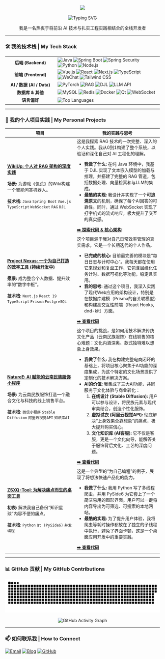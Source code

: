 <div align="center">
  <img src="https://raw.githubusercontent.com/unendev/unendev/main/wave.gif" width="100px" />
</div>

<p align="center">
  <img src="https://readme-typing-svg.demolab.com?font=Fira+Code&weight=600&size=25&duration=4000&pause=500&color=3397F7&center=true&vCenter=true&width=435&lines=Hi%2C+I'm+Weijun+Chen;A+Full-Stack+%26+AI+Engineer" alt="Typing SVG" />
</p>

<p align="center">
  我是一名热衷于将前沿 AI 技术与扎实工程实践相结合的全栈开发者
</p>

---

### 🛠️ 我的技术栈 | My Tech Stack
<!-- 技术栈表格部分保持不变，它清晰且有效 -->
<table>
  <tr>
    <td align="center" width="150px"><strong>后端 (Backend)</strong></td>
    <td>
      <img src="https://img.shields.io/badge/Java-ED8B00?style=for-the-badge&logo=openjdk&logoColor=white" alt="Java"/>
      <img src="https://img.shields.io/badge/Spring_Boot-6DB33F?style=for-the-badge&logo=spring-boot&logoColor=white" alt="Spring Boot"/>
      <img src="https://img.shields.io/badge/Spring_Security-6DB33F?style=for-the-badge&logo=spring-security&logoColor=white" alt="Spring Security"/>
      <img src="https://img.shields.io/badge/Python-3776AB?style=for-the-badge&logo=python&logoColor=white" alt="Python"/>
      <img src="https://img.shields.io/badge/Node.js-339933?style=for-the-badge&logo=nodedotjs&logoColor=white" alt="Node.js"/>
    </td>
  </tr>
  <tr>
    <td align="center"><strong>前端 (Frontend)</strong></td>
    <td>
      <img src="https://img.shields.io/badge/Vue.js-4FC08D?style=for-the-badge&logo=vue.js&logoColor=white" alt="Vue.js"/>
      <img src="https://img.shields.io/badge/React-61DAFB?style=for-the-badge&logo=react&logoColor=black" alt="React"/>
      <img src="https://img.shields.io/badge/Next.js-000000?style=for-the-badge&logo=nextdotjs&logoColor=white" alt="Next.js"/>
      <img src="https://img.shields.io/badge/TypeScript-3178C6?style=for-the-badge&logo=typescript&logoColor=white" alt="TypeScript"/>
      <img src="https://img.shields.io/badge/微信小程序-07C160?style=for-the-badge&logo=wechat&logoColor=white" alt="WeChat"/>
      <img src="https://img.shields.io/badge/Tailwind_CSS-38B2AC?style=for-the-badge&logo=tailwind-css&logoColor=white" alt="Tailwind CSS"/>
    </td>
  </tr>
  <tr>
    <td align="center"><strong>AI / 数据 (AI / Data)</strong></td>
    <td>
      <img src="https://img.shields.io/badge/PyTorch-EE4C2C?style=for-the-badge&logo=pytorch&logoColor=white" alt="PyTorch"/>
      <img src="https://img.shields.io/badge/RAG-blueviolet?style=for-the-badge" alt="RAG"/>
      <img src="https://img.shields.io/badge/DJL-F4A460?style=for-the-badge" alt="DJL"/>
      <img src="https://img.shields.io/badge/LLM_API-412991?style=for-the-badge&logo=openai&logoColor=white" alt="LLM API"/>
    </td>
  </tr>
  <tr>
    <td align="center"><strong>数据库 & 其他</strong></td>
    <td>
      <img src="https://img.shields.io/badge/MySQL-4479A1?style=for-the-badge&logo=mysql&logoColor=white" alt="MySQL"/>
      <img src="https://img.shields.io/badge/Redis-DC382D?style=for-the-badge&logo=redis&logoColor=white" alt="Redis"/>
      <img src="https://img.shields.io/badge/Docker-2496ED?style=for-the-badge&logo=docker&logoColor=white" alt="Docker"/>
      <img src="https://img.shields.io/badge/Qt-41CD52?style=for-the-badge&logo=qt&logoColor=white" alt="Qt"/>
      <img src="https://img.shields.io/badge/WebSocket-000000?style=for-the-badge&logo=socketdotio&logoColor=white" alt="WebSocket"/>
    </td>
  </tr>
  <tr>
    <td align="center"><strong>语言偏好</strong></td>
    <td>
      <img src="https://github-readme-stats.vercel.app/api/top-langs/?username=unendev&layout=compact&theme=vue&langs_count=6" alt="Top Languages" />
    </td>
  </tr>
</table>

---

### 🚀 我的个人项目实践 | My Personal Projects

<table>
<thead>
<tr>
<th width="45%">项目</th>
<th>我的实践与思考</th>
</tr>
</thead>
<tbody>
<tr>
<td>
<a href="https://github.com/unendev/WikiUp"><strong>WikiUp: 个人对 RAG 架构的深度实践</strong></a>
<br><br>
<strong>场景:</strong> 为游戏《饥荒》的Wiki构建一个智能问答机器人。
<br><br>
<strong>技术栈:</strong> <code>Java</code> <code>Spring Boot</code> <code>Vue.js</code> <code>TypeScript</code> <code>WebSocket</code> <code>RAG</code> <code>DJL</code>
</td>
<td>
这是我探索 RAG 技术的一次完整、深入的个人实践。我从0到1构建了整个系统，以验证和深化自己对 AI 工程化的理解。
<ul>
<li><strong>我做了什么:</strong> 在纯 Java 环境中，我基于 DJL 实现了文本嵌入模型的加载与推理，并搭建了完整的 RAG 管道，包括数据处理、向量检索和与LLM的集成。</li>
<li><strong>最酷的实现:</strong> 我设计并实现了一个<b>可追溯原文</b>的机制，确保了每个AI回答的可靠性。同时，通过 WebSocket 实现了打字机式的流式响应，极大提升了交互的真实感。</li>
</ul>
<a href="https://github.com/unendev/WikiUp"><strong>➡️ 探索代码 & 核心架构</strong></a>
</td>
</tr>
<tr>
<td>
<a href="https://github.com/unendev/personal-dashboard"><strong>Project Nexus: 一个为自己打造的效率工具 (持续开发中)</strong></a>
<br><br>
<strong>愿景:</strong> 成为整合个人数据、提升效率的“数字中枢”。
<br><br>
<strong>技术栈:</strong> <code>Next.js</code> <code>React 19</code> <code>TypeScript</code> <code>Prisma</code> <code>PostgreSQL</code>
</td>
<td>
这个项目源于我对自己日常效率管理的真实需求，它是一个长期迭代的个人作品。
<ul>
<li><strong>已完成的核心:</strong> 目前最完善的模块是“每日日志与计时中心”。我每天都在使用它来规划和复盘工作，它包含层级化任务计时、数据可视化等功能，稳定且实用。</li>
<li><strong>我的思考:</strong> 通过这个项目，我深入实践了现代Web应用的架构设计，特别是在数据库建模（Prisma的自关联模型）和构建高交互性前端（React Hooks, dnd-kit）方面。</li>
</ul>
<a href="https://github.com/unendev/personal-dashboard"><strong>➡️ 查看代码</strong></a>
</td>
</tr>
<tr>
<td>
<a href="https://github.com/unendev/NatureE"><strong>NatureE: AI 赋能的云南民族服饰小程序</strong></a>
<br><br>
<strong>场景:</strong> 为云南民族服饰打造一个融合文化与科技的线上销售平台。
<br><br>
<strong>技术栈:</strong> <code>微信小程序</code> <code>Stable Diffusion</code> <code>阿里云视觉API</code> <code>知识库AI</code>
</td>
<td>
这个项目的挑战，是如何用技术解决传统文化产品（云南民族服饰）在线销售的核心难题：文化内涵深奥、款式独特难以想象上身效果。
<ul>
<li><strong>我做了什么:</strong> 我在构建完整电商闭环的基础上，将项目核心聚焦于AI功能的深度集成，为这个特定的文化场景提供了定制化的技术解决方案。</li>
<li><strong>AI的价值:</strong> 我集成了三大AI功能，共同服务于文化体验与商业转化：
    <ol>
      <li><b>在线设计 (Stable Diffusion):</b> 用户可以参与设计，将民族元素与现代审美结合，创造个性化服饰。</li>
      <li><b>虚拟试衣 (阿里云视觉API):</b> 彻底解决“上身效果全靠想象”的痛点，极大提升购买信心。</li>
      <li><b>文化知识库 (AI客服):</b> 它不仅是客服，更是一个文化向导，能解答关于服饰背后文化、工艺的深度问题。</li>
    </ol>
</li>
</ul>
<a href="https://github.com/unendev/NatureE"><strong>➡️ 查看代码</strong></a>
</td>
</tr>
<tr>
<td>
<a href="https://github.com/unendev/zsxqtool"><strong>ZSXQ-Tool: 为解决痛点而生的桌面工具</strong></a>
<br><br>
<strong>初衷:</strong> 解决我自己备份“知识星球”内容不便的痛点。
<br><br>
<strong>技术栈:</strong> <code>Python</code> <code>Qt (PySide6)</code> <code>并发编程</code>
</td>
<td>
这是一个典型的“为自己编程”的例子，展现了将想法快速产品化的能力。
<ul>
<li><strong>我做了什么:</strong> 我用 Python 写了多线程爬虫，并用 PySide6 为它套上了一个简洁易用的图形界面。用户可以一键将内容导出为可筛选、可搜索的本地网站。</li>
<li><strong>最酷的实现:</strong> 为了提升用户体验，我将爬虫等耗时操作都放在了独立的子线程中执行，避免了界面卡顿，这是一个桌面应用开发中的重要实践。</li>
</ul>
<a href="https://github.com/unendev/zsxqtool"><strong>➡️ 查看代码</strong></a>
</td>
</tr>
</tbody>
</table>

---
<!-- GitHub 贡献图和联系方式保持不变 -->
### 📊 GitHub 贡献 | My GitHub Contributions

<p align="center">
  <picture>
    <source media="(prefers-color-scheme: dark)" srcset="https://raw.githubusercontent.com/unendev/unendev/main/dist/github-contribution-grid-snake-dark.svg" />
    <source media="(prefers-color-scheme: light)" srcset="https://raw.githubusercontent.com/unendev/unendev/main/dist/github-contribution-grid-snake.svg" />
    <img alt="github contribution grid snake animation" src="https://raw.githubusercontent.com/unendev/unendev/main/dist/github-contribution-grid-snake.svg" />
  </picture>
</p>
<p align="center">
  <img src="https://github-readme-activity-graph.vercel.app/graph?username=unendev&bg_color=0d1117&color=ffffff&line=00b4ab&point=ffffff&area=true&hide_border=true" alt="GitHub Activity Graph" />
</p>

---

### 📫 如何联系我 | How to Connect

<p align="left">
  <a href="mailto:2931493353@qq.com"><img src="https://img.shields.io/badge/Email-D14836?style=for-the-badge&logo=gmail&logoColor=white" alt="Email"></a>
  <a href="https://unendev.com"><img src="https://img.shields.io/badge/Blog-232323?style=for-the-badge&logo=blogger&logoColor=white" alt="Blog"></a>
  <a href="https://github.com/unendev"><img src="https://img.shields.io/badge/GitHub-181717?style=for-the-badge&logo=github&logoColor=white" alt="GitHub"></a>
</p>
